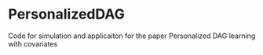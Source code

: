# PersonalizedDAG
Code for simulation and applicaiton for the paper Personalized DAG learning with covariates
